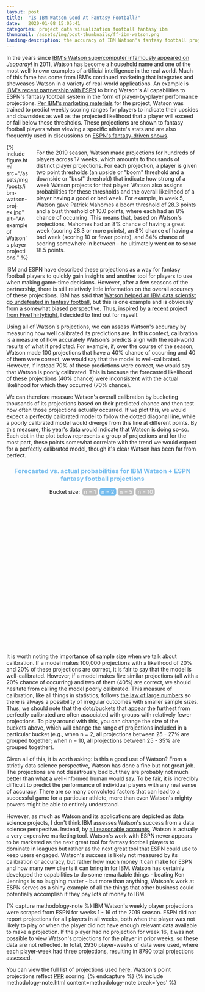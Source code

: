 ```yaml
---
layout: post
title:  "Is IBM Watson Good At Fantasy Football?"
date:   2020-01-08 15:05:41
categories: project data visualization football fantasy ibm
thumbnail: /assets/img/post-thumbnails/ff-ibm-watson.png
landing-description: the accuracy of IBM Watson's fantasy football projections
---
```


In the years since [IBM's Watson supercomputer infamously appeared on *Jeopardy!*](https://www.nytimes.com/2011/02/17/science/17jeopardy-watson.html) in 2011, Watson has become a household name and one of the most well-known examples of artificial intelligence in the real world. Much of this fame has come from IBM's continued marketing that integrates and showcases Watson in a variety of real-world applications. An example is [IBM's recent partnership with ESPN](https://www.ibm.com/sports/fantasy/) to bring Watson's AI capabilities to ESPN's fantasy football system in the form of player-by-player performance projections. [Per IBM's marketing materials](https://www.youtube.com/watch?v=uDeP5b3iKfU) for the project, Watson was trained to predict weekly scoring ranges for players to indicate their upsides and downsides as well as the projected likelihood that a player will exceed or fall below these thresholds. These projections are shown to fantasy football players when viewing a specific athlete's stats and are also frequently used in discussions on [ESPN's fantasy-driven shows](https://www.espn.com/watch/series/e2d4e77d-6242-42d3-a6db-e749751f0ef4/the-fantasy-show).

<div class='columns two'>
    <div class='column'>
        {% include figure.html src="/assets/img/posts/ibm-watson-proj-ex.jpg" alt="An example of Watson's player projections." %}
    </div>
    <div class='column'>
        <p>For the 2019 season, Watson made projections for hundreds of players across 17 weeks, which amounts to thousands of distinct player projections. For each projection, a player is given two point thresholds (an upside or "boom" threshold and a downside or "bust" threshold) that indicate how strong of a week Watson projects for that player. Watson also assigns probabilities for these thresholds and the overall likelihood of a player having a good or bad week. For example, in week 5, Watson gave Patrick Mahomes a boom threshold of 28.3 points and a bust threshold of 10.0 points, where each had an 8% chance of occurring. This means that, based on Watson's projections, Mahomes had an 8% chance of having a great week (scoring 28.3 or more points), an 8% chance of having a bad week (scoring 10 or fewer points), and 84% chance of scoring somewhere in between - he ultimately went on to score 18.5 points.</p>
    </div>
</div>

IBM and ESPN have described these projections as a way for fantasy football players to quickly gain insights and another tool for players to use when making game-time decisions. However, after a few seasons of the partnership, there is still relatively little information on the overall accuracy of these projections. IBM has said that [Watson helped an IBM data scientist go undefeated in fantasy football](https://www.ibm.com/thought-leadership/fantasy-football/index.html), but this is one example and is obviously from a somewhat biased perspective. Thus, inspired by [a recent project from FiveThirtyEight](https://projects.fivethirtyeight.com/checking-our-work/), I decided to find out for myself.

Using all of Watson's projections, we can assess Watson's accuracy by measuring how well calibrated its predictions are. In this context, calibration is a measure of how accurately Watson's predicts align with the real-world results of what it predicted. For example, if, over the course of the season, Watson made 100 projections that have a 40% chance of occurring and 40 of them were correct, we would say that the model is well-calibrated. However, if instead 70% of these predictions were correct, we would say that Watson is poorly calibrated. This is because the forecasted likelihood of these projections (40% chance) were inconsistent with the actual likelihood for which they occurred (70% chance).

We can therefore measure Watson's overall calibration by bucketing thousands of its projections based on their predicted chance and then test how often those projections actually occurred. If we plot this, we would expect a perfectly calibrated model to follow the dotted diagonal line, while a poorly calibrated model would diverge from this line at different points. By this measure, this year's data would indicate that Watson is doing so-so. Each dot in the plot below represents a group of projections and for the most part, these points somewhat correlate with the trend we would expect for a perfectly calibrated model, though it's clear Watson has been far from perfect.

<div id="d3-ff-ibm-container">
    <div id="d3-ff-ibm-title">
        <h3>Forecasted vs. actual probabilities for IBM Watson + ESPN fantasy football projections</h3>
        <p>Bucket size: <span class="bucket-button">n = 1</span><span class="bucket-button selected">n = 2</span><span class="bucket-button">n = 5</span><span class="bucket-button">n = 10</span></p>
    </div>
    <svg id="d3-ff-ibm">
    </svg>
</div>

It is worth noting the importance of sample size when we talk about calibration. If a model makes 100,000 projections with a likelihood of 20% and 20% of these projections are correct, it is fair to say that the model is well-calibrated. However, if a model makes five similar projections (all with a 20% chance of occurring) and two of them (40%) are correct, we should hesitate from calling the model poorly calibrated. This measure of calibration, like all things in statistics, follows [the law of large numbers](https://en.wikipedia.org/wiki/Law_of_large_numbers) so there is always a possibility of irregular outcomes with smaller sample sizes. Thus, we should note that the dots/buckets that appear the furthest from perfectly calibrated are often associated with groups with relatively fewer projections. To play around with this, you can change the size of the buckets above, which will change the range of projections included in a particular bucket (e.g., when n = 2, all projections between 25 - 27% are grouped together; when n = 10, all projections between 25 - 35% are grouped together).

Given all of this, it is worth asking: is this a good use of Watson? From a strictly data science perspective, Watson has done a fine but not great job. The projections are not disastrously bad but they are probably not much better than what a well-informed human would say. To be fair, it is incredibly difficult to predict the performance of individual players with any real sense of accuracy. There are so many convoluted factors that can lead to a successful game for a particular athlete, more than even Watson's mighty powers might be able to entirely understand.

However, as much as Watson and its applications are depicted as data science projects, I don't think IBM assesses Watson's success from a data science perspective. Instead, by [all reasonable accounts](https://gizmodo.com/why-everyone-is-hating-on-watson-including-the-people-w-1797510888), Watson is actually a very expensive marketing tool. Watson's work with ESPN never appears to be marketed as the next great tool for fantasy football players to dominate in leagues but rather as the next great tool that ESPN could use to keep users engaged. Watson's success is likely not measured by its calibration or accuracy, but rather how much money it can make for ESPN and how many new clients it can bring in for IBM. Watson has certainly developed the capabilities to do some remarkable things - beating Ken Jennings is no laughing matter - but more than anything, Watson's work at ESPN serves as a shiny example of all the things that other business could potentially accomplish if they pay lots of money to IBM.

{% capture methodology-note %}
IBM Watson's weekly player projections were scraped from ESPN for weeks 1 - 16 of the 2019 season. ESPN did not report projections for all players in all weeks, both when the player was not likely to play or when the player did not have enough relevant data available to make a projection. If the player had no projection for week 16, it was not possible to view Watson's projections for the player in prior weeks, so these data are not reflected. In total, 2930 player-weeks of data were used, where each player-week had three projections, resulting in 8790 total projections assessed.

You can view the full list of projections used <a href="/projects/fantasy-football/data/ibm-watson-ff-projections-2019.csv">here</a>. Watson's point projections reflect <a href="https://www.nbcsports.com/bayarea/49ers/what-ppr-means-fantasy-football-and-three-picks-target-draft">PPR</a> scoring.
{% endcapture %}
{% include methodology-note.html content=methodology-note break='yes' %}

<style>
#d3-ff-ibm-container {
    width: 100%;
}

#d3-ff-ibm {
    width: 100%;
    height: 400px;
}

#d3-ff-ibm-title h3 {
    text-align: center;
    color: #77bdee;
}

#d3-ff-ibm-title p {
    margin: 5px 0 0 0;
    text-align: center;
    font-size: 14px;
}

.bucket-button {
    padding: 1px 5px;
    margin: 0 2px;
    background-color: #bfbfbf;
    border-radius: 5px;
    color: white;
    cursor: pointer;
}

.bucket-button.selected {
    background-color: #77bdee;
}

text.axis-label {
    text-anchor: middle;
    font-size: 13px;
    font-weight: bold;
}

text#guideline-label {
    fill: #bfbfbf;
}

line#guideline {
    stroke: #bfbfbf;
    stroke-dasharray: 3 3;
}

circle.bucket {
    fill: #77bdee;
    stroke: black;
}

span.tooltip-highlight {
    font-weight: bold;
}

</style>

<script>

/*********************/
/*** INIT VARIABLE ***/
/*********************/

let ffibm_svg = d3.select("#d3-ff-ibm");

let margin = {top: 10, right: 15, bottom: 35, left: 45},
    width  = $("#d3-ff-ibm").width() - margin.left - margin.right,
    height = $("#d3-ff-ibm").height() - margin.top - margin.bottom,
    is_mobile = (width >= 470 ? false : true);

// set domains: x = projected probability, y = actual probability
let x = d3.scaleLinear().domain([0, 1]).range([0, width]),
    y = d3.scaleLinear().domain([0, 1]).range([height, 0]),
    r = d3.scaleLinear().range([2, 15]);

// create empty list to store data
let data = [ ];

let bucket_sizes = [1, 2, 5, 10],
    bucket_size = 2;

/********************************/
/*** DECLARE HELPER FUNCTIONS ***/
/********************************/

function render_axes() {
    ffibm_svg.append("g")
        .attr("id", "x-axis")
        .attr("transform", `translate(${margin.left}, ${margin.top + height})`)
        .call(d3.axisBottom(x).ticks(5).tickFormat(d3.format(".0%")));

    ffibm_svg.append("g")
        .attr("id", "y-axis")
        .attr("transform", `translate(${margin.left}, ${margin.top})`)
        .call(d3.axisLeft(y).ticks(5).tickFormat(d3.format(".0%")));

    ffibm_svg.append('text')
        .classed("axis-label", true)
        .attr("id", "x-axis-label")
        .attr("transform", `translate(${margin.left + x(0.5)}, ${margin.top + height + margin.bottom - 5})`)
        .text("Forecasted chance of occurring");

    ffibm_svg.append('text')
        .classed("axis-label", true)
        .attr("id", "y-axis-label")
        .attr("transform", `translate(${margin.left - 35}, ${margin.top + y(0.5)}), rotate(270)`)
        .text("Actual chance of occurring");
}

function render_guideline() {
    ffibm_svg.append("line")
        .attr("id", "guideline")
        .attr("x1", margin.left + x(0))
        .attr("x2", margin.left + x(1))
        .attr("y1", margin.top + y(0))
        .attr("y2", margin.top + y(1));

    ffibm_svg.append("text")
        .classed("axis-label", true)
        .attr("id", "guideline-label")
        .attr("transform", `translate(${margin.left + x(0.8)}, ${margin.top + y(0.8) - 7}), rotate(${Math.atan(height / width) * -180 / Math.PI})`)
        .text("Perfectly calibrated projections");
}

function render_points(bucket_size, animate) {

    // limit data and set radius scale based on data extent
    let data_lim = data.filter((d) => d.bucket_size === bucket_size);
    r.domain(d3.extent(data_lim, (d) => d.n));

    // create circles
    let cs = ffibm_svg.selectAll("circle")
        .data(data_lim).enter()
        .append("circle")
        .classed("bucket", true)
        .attr("id", (d) => "bucket" + d.bucket_size + "-" + Math.round(d.pct * 100))
        .attr("cx", (d) => margin.left + x(d.pct))
        .attr("cy", (d) => margin.top + y(d.accuracy))
        .attr("r", 0);

    // animate (if desired)
    if (animate) cs.transition().duration(200).attr("r", (d) => r(d.n));
    else cs.attr("r", (d) => r(d.n));

    // add tooltips for circles
    new jBox("Tooltip", {
        attach: "circle.bucket",
        content: "...",
        onOpen: function() {
            let d = d3.select(this.source[0]).data()[0];

            this.setContent(`<p>IBM Watson + ESPN made <span class='tooltip-highlight'>${d.n}</span> projections with a probability ${bucket_size === 1 ? "of" : "between"} <span class='tooltip-highlight'>${bucket_range(d.pct * 100, bucket_size)}</span>. They actually occurred <span class='tooltip-highlight'>${Math.round(d.accuracy * 100)}%</span> of the time.</p>`);
        }
    });
}

function bucket_range(pct, bucket_size) {
    let lower = Math.max(0, Math.round((Math.round(pct / bucket_size) - 0.49) * bucket_size)),
        upper = Math.min(100, Math.round((Math.round(pct / bucket_size) + 0.49) * bucket_size));

    return lower + (bucket_size === 1 ? "" : " - " + upper) + "%";
}

function resize() {

    // delete existing elements
    ffibm_svg.selectAll("#x-axis, #y-axis, text.axis-label, line#guideline, circle.bucket").remove();

    // update width properties and scales
    width = $("#d3-ff-ibm").width() - margin.left - margin.right;
    x.range([0, width]);

    // rerender
    render_axes();
    render_guideline();
    render_points(bucket_size, false);
}

/*********************************/
/*** PARSE DATA AND INIT PLOTS ***/
/*********************************/

d3.csv("/projects/fantasy-football/data/ff-ibm-watson-projections.csv", (d) => {
    d.pct = +d.pct;
    d.n = +d.n;
    d.n_correct = +d.n_correct;
    d.bucket_size = +d.bucket_size;
    d.accuracy = +d.accuracy;
    return d;
}, (e, d) => {
    if (e) throw e;

    // store data for later
    for (let i = 0; i < d.length; i++) data.push(d[i]);

    // draw axis, guideline, and initial points
    render_axes();
    render_guideline();
    render_points(bucket_size, true);
});

/*********************************/
/*** PAGE AND BUTTON LISTENERS ***/
/*********************************/

$(window).resize(resize);

$('.bucket-button').click(function() {

    // properly highlight button
    $('.bucket-button').removeClass('selected');
    $(this).addClass('selected');
    
    // update bucket size
    bucket_size = bucket_sizes[$(this).index()];

    // remove points and redraw with right bucket size
    ffibm_svg.selectAll("circle.bucket").remove();
    render_points(bucket_size, true);
})

</script>



